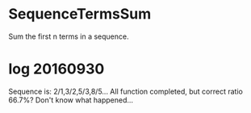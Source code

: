 # SequenceTermsSum
Sum the first n terms in a sequence.

# log 20160930

Sequence is: 2/1,3/2,5/3,8/5...
All function completed,
but correct ratio 66.7%? Don't know what happened...
